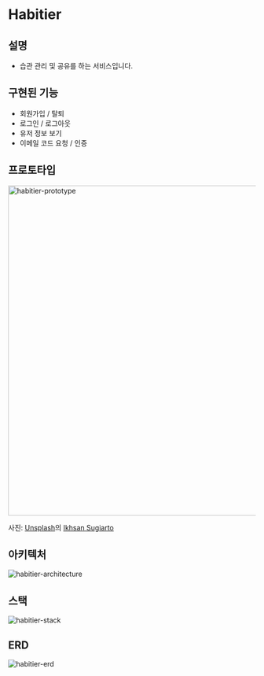 # Habitier

## 설명
- 습관 관리 및 공유를 하는 서비스입니다.

## 구현된 기능
- 회원가입 / 탈퇴
- 로그인 / 로그아웃
- 유저 정보 보기
- 이메일 코드 요청 / 인증

## 프로토타입
<img width="671" alt="habitier-prototype" src="https://user-images.githubusercontent.com/59021306/225210486-242a1425-8278-4896-b5ad-348ba779b3aa.png">

사진: [Unsplash](https://unsplash.com/ko/%EC%82%AC%EC%A7%84/dpk17SKcGkc?utm_source=unsplash&utm_medium=referral&utm_content=creditCopyText)의 [Ikhsan Sugiarto](https://unsplash.com/ko/@sanengineer?utm_source=unsplash&utm_medium=referral&utm_content=creditCopyText)

## 아키텍처
![habitier-architecture](https://user-images.githubusercontent.com/59021306/225218550-e79c5b12-da09-4ffd-ad21-34b1ffe87782.jpg)

## 스택
![habitier-stack](https://user-images.githubusercontent.com/59021306/225219582-6bfff0bd-70c5-4af9-a738-392c4de2b253.jpg)

## ERD
![habitier-erd](https://user-images.githubusercontent.com/59021306/225216546-5cfa74e8-ff42-469a-9a0a-60de1747d32f.jpg)

